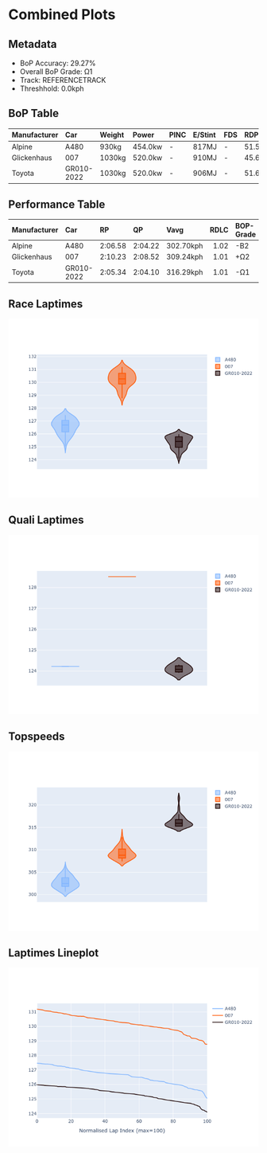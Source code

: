 # Combined Plots

## Metadata

- BoP Accuracy: 29.27%
- Overall BoP Grade: Ω1
- Track: REFERENCETRACK
- Threshhold: 0.0kph

## BoP Table
| Manufacturer   | Car        | Weight   | Power   | PINC   | E/Stint   | FDS   | RDP    | QDP    | TDP    |
|:---------------|:-----------|:---------|:--------|:-------|:----------|:------|:-------|:-------|:-------|
| Alpine         | A480       | 930kg    | 454.0kw | -      | 817MJ     | -     | 51.55% | 50.00% | 70.50% |
| Glickenhaus    | 007        | 1030kg   | 520.0kw | -      | 910MJ     | -     | 45.60% | 50.00% | 69.65% |
| Toyota         | GR010-2022 | 1030kg   | 520.0kw | -      | 906MJ     | -     | 51.64% | 50.00% | 10.34% |

## Performance Table
| Manufacturer   | Car        | RP      | QP      | Vavg      |   RDLC | BOP-Grade   | Match   |
|:---------------|:-----------|:--------|:--------|:----------|-------:|:------------|:--------|
| Alpine         | A480       | 2:06.58 | 2:04.22 | 302.70kph |   1.02 | -B2         | 84.00%  |
| Glickenhaus    | 007        | 2:10.23 | 2:08.52 | 309.24kph |   1.01 | +Ω2         | 0.00%   |
| Toyota         | GR010-2022 | 2:05.34 | 2:04.10 | 316.29kph |   1.01 | -Ω1         | 3.82%   |

## Race Laptimes
![Race Laptimes](images/race_violin.png)

## Quali Laptimes
![Quali Laptimes](images/quali_violin.png)

## Topspeeds
![Topspeeds](images/topspeed_violin.png)

## Laptimes Lineplot
![Laptimes Lineplot](images/laptime_line.png)


